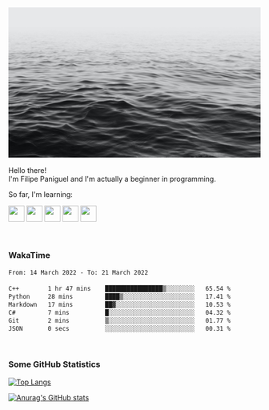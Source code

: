 <img height="300" width="900" src="header_lipepaniguel.jpg">

Hello there!  
I'm Filipe Paniguel and I'm actually a beginner in programming.

So far, I'm learning:

<img height="32" width="32" src="https://cdn.jsdelivr.net/gh/devicons/devicon/icons/python/python-original.svg"/> <img height="32" width="32" src="https://cdn.jsdelivr.net/gh/devicons/devicon/icons/cplusplus/cplusplus-original.svg" /> <img height="32" width="32" src="https://cdn.jsdelivr.net/gh/devicons/devicon/icons/qt/qt-original.svg" /> <img height="32" width="32" src="https://cdn.jsdelivr.net/gh/devicons/devicon/icons/html5/html5-original.svg"/> <img height="32" width="32" src="https://cdn.jsdelivr.net/gh/devicons/devicon/icons/css3/css3-original.svg" />

<br>

### WakaTime

<!--START_SECTION:waka-->

```text
From: 14 March 2022 - To: 21 March 2022

C++        1 hr 47 mins    ████████████████▒░░░░░░░░   65.54 %
Python     28 mins         ████▒░░░░░░░░░░░░░░░░░░░░   17.41 %
Markdown   17 mins         ██▓░░░░░░░░░░░░░░░░░░░░░░   10.53 %
C#         7 mins          █░░░░░░░░░░░░░░░░░░░░░░░░   04.32 %
Git        2 mins          ▒░░░░░░░░░░░░░░░░░░░░░░░░   01.77 %
JSON       0 secs          ░░░░░░░░░░░░░░░░░░░░░░░░░   00.31 %
```

<!--END_SECTION:waka-->

<br>

### Some GitHub Statistics

[![Top Langs](https://github-readme-stats.vercel.app/api/top-langs/?username=lipepaniguel&layout=compact&theme=github_dark)](https://github.com/anuraghazra/github-readme-stats)

[![Anurag's GitHub stats](https://github-readme-stats.vercel.app/api?username=lipepaniguel&theme=github_dark)](https://github.com/anuraghazra/github-readme-stats)


